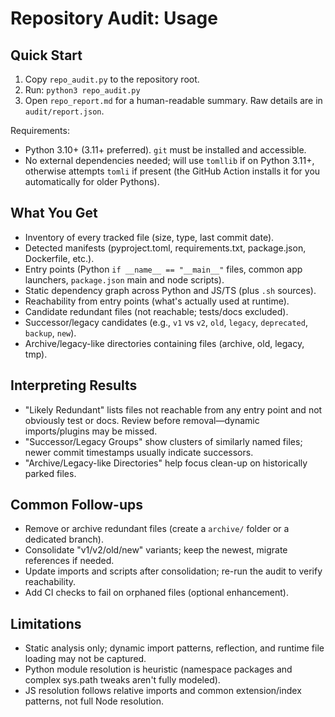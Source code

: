 # Repository Audit: Usage

## Quick Start
1. Copy `repo_audit.py` to the repository root.
2. Run: `python3 repo_audit.py`
3. Open `repo_report.md` for a human-readable summary. Raw details are in `audit/report.json`.

Requirements:
- Python 3.10+ (3.11+ preferred). `git` must be installed and accessible.
- No external dependencies needed; will use `tomllib` if on Python 3.11+, otherwise attempts `tomli` if present (the GitHub Action installs it for you automatically for older Pythons).

## What You Get
- Inventory of every tracked file (size, type, last commit date).
- Detected manifests (pyproject.toml, requirements.txt, package.json, Dockerfile, etc.).
- Entry points (Python `if __name__ == "__main__"` files, common app launchers, `package.json` main and node scripts).
- Static dependency graph across Python and JS/TS (plus `.sh` sources).
- Reachability from entry points (what's actually used at runtime).
- Candidate redundant files (not reachable; tests/docs excluded).
- Successor/legacy candidates (e.g., `v1` vs `v2`, `old`, `legacy`, `deprecated`, `backup`, `new`).
- Archive/legacy-like directories containing files (archive, old, legacy, tmp).

## Interpreting Results
- "Likely Redundant" lists files not reachable from any entry point and not obviously test or docs. Review before removal—dynamic imports/plugins may be missed.
- "Successor/Legacy Groups" show clusters of similarly named files; newer commit timestamps usually indicate successors.
- "Archive/Legacy-like Directories" help focus clean-up on historically parked files.

## Common Follow-ups
- Remove or archive redundant files (create a `archive/` folder or a dedicated branch).
- Consolidate "v1/v2/old/new" variants; keep the newest, migrate references if needed.
- Update imports and scripts after consolidation; re-run the audit to verify reachability.
- Add CI checks to fail on orphaned files (optional enhancement).

## Limitations
- Static analysis only; dynamic import patterns, reflection, and runtime file loading may not be captured.
- Python module resolution is heuristic (namespace packages and complex sys.path tweaks aren't fully modeled).
- JS resolution follows relative imports and common extension/index patterns, not full Node resolution.